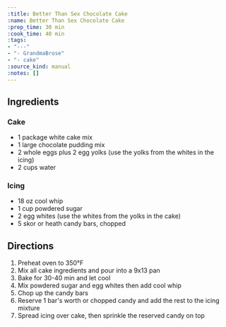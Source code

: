 ```yaml
---
:title: Better Than Sex Chocolate Cake
:name: Better Than Sex Chocolate Cake
:prep_time: 30 min
:cook_time: 40 min
:tags:
- "---"
- "- GrandmaBrose"
- "- cake"
:source_kind: manual
:notes: []
---
```


## Ingredients
### Cake
- 1 package white cake mix
- 1 large chocolate pudding mix
- 2 whole eggs plus 2 egg yolks (use the yolks from the whites in the icing)
- 2 cups water

### Icing
- 18 oz cool whip
- 1 cup powdered sugar
- 2 egg whites (use the whites from the yolks in the cake)
- 5 skor or heath candy bars, chopped


## Directions
1. Preheat oven to 350°F
2. Mix all cake ingredients and pour into a 9x13 pan
3. Bake for 30-40 min and let cool
4. Mix powdered sugar and egg whites then add cool whip
5. Chop up the candy bars
6. Reserve 1 bar's worth or chopped candy and add the rest to the icing mixture
7. Spread icing over cake, then sprinkle the reserved candy on top
